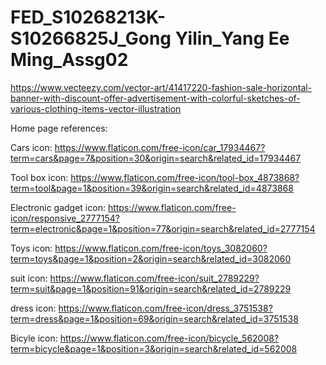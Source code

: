 # FED_S10268213K-S10266825J_Gong Yilin_Yang Ee Ming_Assg02


https://www.vecteezy.com/vector-art/41417220-fashion-sale-horizontal-banner-with-discount-offer-advertisement-with-colorful-sketches-of-various-clothing-items-vector-illustration

Home page references:



Cars icon:
https://www.flaticon.com/free-icon/car_17934467?term=cars&page=7&position=30&origin=search&related_id=17934467

Tool box icon:
https://www.flaticon.com/free-icon/tool-box_4873868?term=tool&page=1&position=39&origin=search&related_id=4873868

Electronic gadget icon:
https://www.flaticon.com/free-icon/responsive_2777154?term=electronic&page=1&position=77&origin=search&related_id=2777154

Toys icon:
https://www.flaticon.com/free-icon/toys_3082060?term=toys&page=1&position=2&origin=search&related_id=3082060

suit icon:
https://www.flaticon.com/free-icon/suit_2789229?term=suit&page=1&position=91&origin=search&related_id=2789229

dress icon:
https://www.flaticon.com/free-icon/dress_3751538?term=dress&page=1&position=69&origin=search&related_id=3751538

Bicyle icon:
https://www.flaticon.com/free-icon/bicycle_562008?term=bicycle&page=1&position=3&origin=search&related_id=562008

